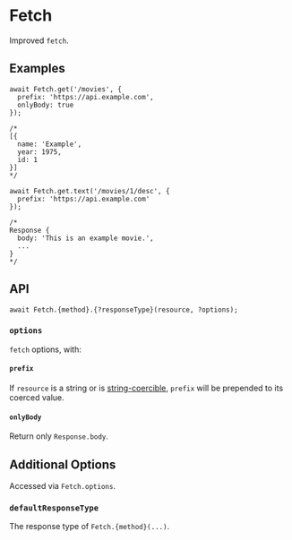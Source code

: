 # Fetch

Improved `fetch`.


## Examples

```JS
await Fetch.get('/movies', {
  prefix: 'https://api.example.com',
  onlyBody: true
});

/*
[{
  name: 'Example',
  year: 1975,
  id: 1
}]
*/
```

```JS
await Fetch.get.text('/movies/1/desc', {
  prefix: 'https://api.example.com'
});

/*
Response {
  body: 'This is an example movie.',
  ...
}
*/
```


## API

```JS
await Fetch.{method}.{?responseType}(resource, ?options);
```

### `options`

`fetch` options, with:

#### `prefix`

If `resource` is a string or is [string-coercible], `prefix` will be prepended to its coerced value.

#### `onlyBody`

Return only `Response.body`.


## Additional Options

Accessed via `Fetch.options`.

### `defaultResponseType`

The response type of `Fetch.{method}(...)`.


[string-coercible]: https://developer.mozilla.org/en-US/docs/Web/JavaScript/Reference/Global_Objects/String#string_coercion

